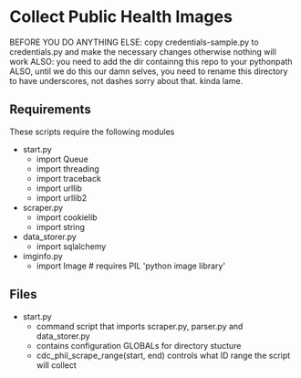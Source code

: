 Collect Public Health Images
============================

BEFORE YOU DO ANYTHING ELSE:
copy credentials-sample.py to credentials.py and make the necessary changes
otherwise nothing will work
ALSO:
you need to add the dir containng this repo to your pythonpath
ALSO, until we do this our damn selves, you need to rename this directory to have underscores, not dashes
    sorry about that. kinda lame.


Requirements
------------
These scripts require the following modules

 + start.py
    - import Queue
    - import threading
    - import traceback
    - import urllib
    - import urllib2
 + scraper.py
    - import cookielib
    - import string
 + data\_storer.py
    - import sqlalchemy
 + imginfo.py
    - import Image # requires PIL 'python image library'

Files
-----
 + start.py
    - command script that imports scraper.py, parser.py and data\_storer.py
    - contains configuration GLOBALs for directory stucture
    - cdc\_phil\_scrape\_range(start, end) controls what ID range the script will collect
